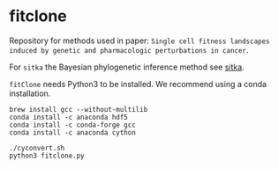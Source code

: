 # fitclone

Repository for methods used in paper:
`Single cell fitness landscapes induced by genetic and pharmacologic perturbations in cancer`.

For `sitka` the Bayesian phylogenetic inference method see 
[sitka](https://github.com/UBC-Stat-ML/nowellpack).

`fitClone` needs Python3 to be installed. We recommend using a conda installation.

```
brew install gcc --without-multilib
conda install -c anaconda hdf5
conda install -c conda-forge gcc
conda install -c anaconda cython

./cyconvert.sh 
python3 fitclone.py
```
 
